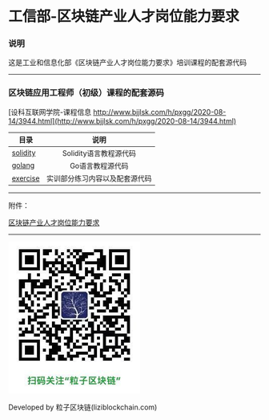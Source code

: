 # 工信部-区块链产业人才岗位能力要求

### 说明

这是工业和信息化部《区块链产业人才岗位能力要求》培训课程的配套源代码

***
### 区块链应用工程师（初级）课程的配套源码

[设科互联网学院-课程信息 http://www.bjjlsk.com/h/pxgg/2020-08-14/3944.html](http://www.bjjlsk.com/h/pxgg/2020-08-14/3944.html)

| 目录 | 说明 |
| - | :-: |
| [solidity](./appdevprim/solidity/)  |  Solidity语言教程源代码 |
| [golang](./appdevprim/golang/)  |  Go语言教程源代码 |
| [exercise](./appdevprim/exercise/)  |  实训部分练习内容以及配套源代码 |


***
附件：

[区块链产业人才岗位能力要求](./docs/)


***

![](./imgs/liziblockchain_wechat.jpg)


Developed by 粒子区块链(liziblockchain.com)
